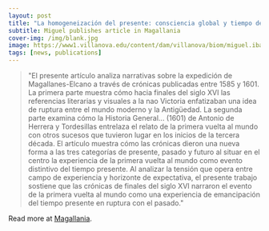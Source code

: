 ```yaml
---
layout: post
title: "La homogeneización del presente: consciencia global y tiempo de la historia en la crónicas sobre la primera vuelta al mundo (1585-1601)" 
subtitle: Miguel publishes article in Magallania
cover-img: /img/blank.jpg
image: https://www1.villanova.edu/content/dam/villanova/biom/miguel.ibanezaristondo@villanova.edu.jpg 
tags: [news, publications]
---
```


> "El presente artículo analiza narrativas sobre la expedición de Magallanes-Elcano a través de crónicas publicadas entre 1585 y 1601. La primera parte muestra cómo hacia finales del siglo XVI las referencias literarias y visuales a la nao Victoria enfatizaban una idea de ruptura entre el mundo moderno y la Antigüedad. La segunda parte examina cómo la Historia General... (1601) de Antonio de Herrera y Tordesillas entrelaza el relato de la primera vuelta al mundo con otros sucesos que tuvieron lugar en los inicios de la tercera década. El artículo muestra cómo las crónicas dieron una nueva forma a las tres categorías de presente, pasado y futuro al situar en el centro la experiencia de la primera vuelta al mundo como evento distintivo del tiempo presente. Al analizar la tensión que opera entre campo de experiencia y horizonte de expectativa, el presente trabajo sostiene que las crónicas de finales del siglo XVI narraron el evento de la primera vuelta al mundo como una experiencia de emancipación del tiempo presente en ruptura con el pasado."

Read more at [Magallania](http://magallania.cl/index.php/magallania/article/view/1253).
